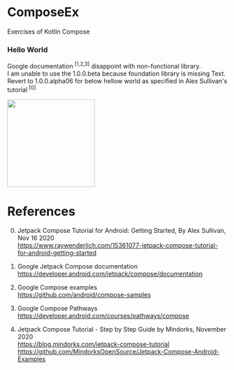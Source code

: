 # ComposeEx
Exercises of Kotlin Compose

### Hello World
Google documentation <sup>[1,2,3]</sup> disappoint with non-functional library. \
I am unable to use the 1.0.0.beta because foundation library is missing Text. \
Revert to 1.0.0.alpha06 for below hellow world as specified in Alex Sullivan's tutorial <sup>[0]</sup> 

<img width="200" src="https://user-images.githubusercontent.com/1282659/115156218-ccdc2100-a048-11eb-8ca4-32eab9c3a134.png">


# References

0. Jetpack Compose Tutorial for Android: Getting Started, By Alex Sullivan, Nov 16 2020 \
https://www.raywenderlich.com/15361077-jetpack-compose-tutorial-for-android-getting-started

1. Google Jetpack Compose documentation \
https://developer.android.com/jetpack/compose/documentation

2. Google Compose examples \
https://github.com/android/compose-samples

3. Google Compose Pathways \
https://developer.android.com/courses/pathways/compose

4. Jetpack Compose Tutorial - Step by Step Guide by Mindorks, November 2020 \
https://blog.mindorks.com/jetpack-compose-tutorial \
https://github.com/MindorksOpenSource/Jetpack-Compose-Android-Examples
